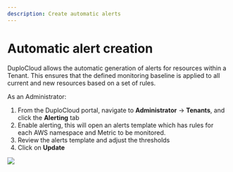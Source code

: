 ```yaml
---
description: Create automatic alerts
---
```


# Automatic alert creation

DuploCloud allows the automatic generation of alerts for resources within a Tenant. This ensures that the defined monitoring baseline is applied to all current and new resources based on a set of rules.

As an Administrator:

1. From the DuploCloud portal, navigate to **Administrator** -> **Tenants**, and click the **Alerting** tab
2. Enable alerting, this will open an alerts template which has rules for each AWS namespace and Metric to be monitored.
3. Review the alerts template and adjust the thresholds
4. Click on **Update**

![](<../../.gitbook/assets/Screen Shot 2022-06-15 at 6.32.32 PM.png>)
